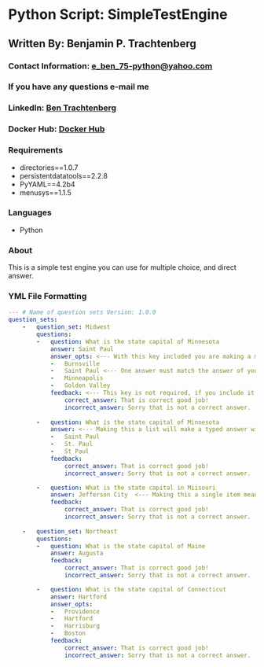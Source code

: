# Python Script: SimpleTestEngine

## Written By: Benjamin P. Trachtenberg 

### Contact Information:  e_ben_75-python@yahoo.com
### If you have any questions e-mail me

### LinkedIn: [Ben Trachtenberg](https://www.linkedin.com/in/ben-trachtenberg-3a78496)
### Docker Hub: [Docker Hub](https://hub.docker.com/r/btr1975)

### Requirements

* directories==1.0.7
* persistentdatatools==2.2.8
* PyYAML==4.2b4
* menusys==1.1.5

### Languages

* Python

### About

This is a simple test engine you can use for multiple choice, and direct answer.

### YML File Formatting

```yml
--- # Name of question sets Version: 1.0.0
question_sets:
    -   question_set: Midwest
        questions:
        -   question: What is the state capital of Minnesota
            answer: Saint Paul
            answer_opts: <--- With this key included you are making a multiple choice
            -   Burnsville
            -   Saint Paul <--- One answer must match the answer of your question
            -   Minneapolis
            -   Golden Valley
            feedback: <--- This key is not required, if you include it you must inlude the 2 feedback keys
                correct_answer: That is correct good job!
                incorrect_answer: Sorry that is not a correct answer.
                
        -   question: What is the state capital of Minnesota
            answer: <--- Making this a list will make a typed answer with multiple possible matches
            -   Saint Paul
            -   St. Paul
            -   St Paul
            feedback:
                correct_answer: That is correct good job!
                incorrect_answer: Sorry that is not a correct answer.  The correct anser is Saint Paul.

        -   question: What is the state capital in Miisouri
            answer: Jefferson City  <--- Making this a single item means it must match exactly
            feedback:
                correct_answer: That is correct good job!
                incorrect_answer: Sorry that is not a correct answer.
                
    -   question_set: Northeast
        questions:
        -   question: What is the state capital of Maine
            answer: Augusta
            feedback:
                correct_answer: That is correct good job!
                incorrect_answer: Sorry that is not a correct answer.  The correct answer is Augusta.

        -   question: What is the state capital of Connecticut
            answer: Hartford
            answer_opts:
            -   Providence
            -   Hartford
            -   Harrisburg
            -   Boston
            feedback:
                correct_answer: That is correct good job!
                incorrect_answer: Sorry that is not a correct answer.  The correct answer is Hartford.

```
